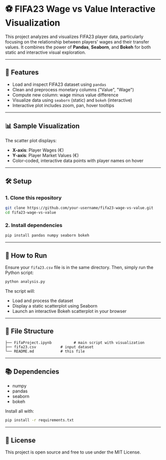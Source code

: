 
# ⚽ FIFA23 Wage vs Value Interactive Visualization

This project analyzes and visualizes FIFA23 player data, particularly focusing on the relationship between players' wages and their transfer values. It combines the power of **Pandas**, **Seaborn**, and **Bokeh** for both static and interactive visual exploration.

---

## 📌 Features

- Load and inspect FIFA23 dataset using `pandas`
- Clean and preprocess monetary columns ("Value", "Wage")
- Compute new column: wage minus value difference
- Visualize data using `seaborn` (static) and `bokeh` (interactive)
- Interactive plot includes zoom, pan, hover tooltips

---

## 📊 Sample Visualization

The scatter plot displays:
- **X-axis**: Player Wages (€)
- **Y-axis**: Player Market Values (€)
- Color-coded, interactive data points with player names on hover

---

## 🛠️ Setup

### 1. Clone this repository
```bash
git clone https://github.com/your-username/fifa23-wage-vs-value.git
cd fifa23-wage-vs-value
```

### 2. Install dependencies
```bash
pip install pandas numpy seaborn bokeh
```

---

## 🧪 How to Run

Ensure your `fifa23.csv` file is in the same directory. Then, simply run the Python script:
```bash
python analysis.py
```

The script will:
- Load and process the dataset
- Display a static scatterplot using Seaborn
- Launch an interactive Bokeh scatterplot in your browser

---

## 📁 File Structure

```
├── FifaProject.ipynb          # main script with visualization
├── fifa23.csv           # input dataset
└── README.md            # this file
```

---

## 📚 Dependencies

- numpy
- pandas
- seaborn
- bokeh

Install all with:
```bash
pip install -r requirements.txt
```

---

## 📃 License

This project is open source and free to use under the MIT License.
